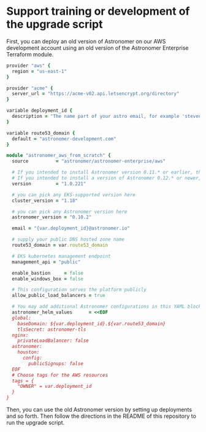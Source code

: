 # Support training or development of the upgrade script

First, you can deploy an old version of Astronomer on our AWS development account using an old version of the Astronomer Enterprise Terraform module.

```ruby
provider "aws" {
  region = "us-east-1"
}

provider "acme" {
  server_url = "https://acme-v02.api.letsencrypt.org/directory"
}

variable deployment_id {
  description = "The name part of your astro email, for example 'steven' if you email is 'steven@astronomer.io'"
}

variable route53_domain {
  default = "astronomer-development.com"
}

module "astronomer_aws_from_scratch" {
  source          = "astronomer/astronomer-enterprise/aws"

  # If you intended to install Astronomer version 0.11.* or earlier, then use this exact version
  # If you intended to install a version of Astronomer 0.12.* or newer, then use the latest version of the module by deleting this line.
  version         = "1.0.221"

  # you can pick any EKS-supported version here
  cluster_version = "1.18"

  # you can pick any Astronomer version here
  astronomer_version = "0.10.2"

  email = "{var.deployment_id}@astronomer.io"

  # supply your public DNS hosted zone name
  route53_domain = var.route53_domain

  # EKS kubernetes management endpoint
  management_api = "public"

  enable_bastion     = false
  enable_windows_box = false

  # This configuration serves the platform publicly
  allow_public_load_balancers = true

  # You may add additional Astronomer configurations in this YAML block
  astronomer_helm_values      = <<EOF
  global:
    baseDomain: ${var.deployment_id}.${var.route53_domain}
    tlsSecret: astronomer-tls
  nginx:
    privateLoadBalancer: false
  astronomer:
    houston:
      config:
        publicSignups: false
  EOF
  # Choose tags for the AWS resources
  tags = {
    "OWNER" = var.deployment_id
  }
}
```

Then, you can use the old Astronomer version by setting up deployments and so forth. Then follow the directions in the README of this repository to run the upgrade script.
